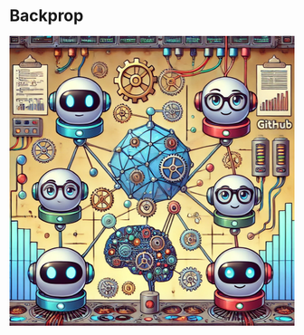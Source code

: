 # Backprop
<p align="center">
    <img src="static/cartoon.webp" alt="Image" width="512" height="512">
</p>